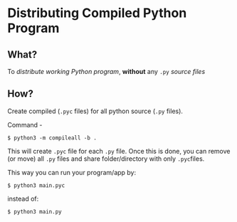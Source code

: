 # Distributing Compiled Python Program

## What?

To *distribute working Python program*, **without** any `.py` *source files*

## How?

Create compiled (`.pyc` files) for all python source (`.py` files).

Command -

```
$ python3 -m compileall -b .
```

This will create `.pyc` file for each `.py` file. Once this is done, you can remove (or move) all `.py` files and share folder/directory with only `.pyc`files.

This way you can run your program/app by:

```
$ python3 main.pyc
```

instead of:

```
$ python3 main.py
```


